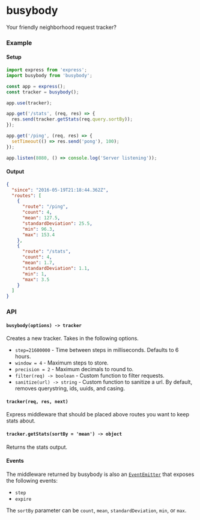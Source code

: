 # busybody

Your friendly neighborhood request tracker?

### Example

#### Setup
```js
import express from 'express';
import busybody from 'busybody';

const app = express();
const tracker = busybody();

app.use(tracker);

app.get('/stats', (req, res) => {
  res.send(tracker.getStats(req.query.sortBy));
});

app.get('/ping', (req, res) => {
  setTimeout(() => res.send('pong'), 100);
});

app.listen(8080, () => console.log('Server listening'));
```

#### Output
```json
{
  "since": "2016-05-19T21:18:44.362Z",
  "routes": [
    {
      "route": "/ping",
      "count": 4,
      "mean": 127.5,
      "standardDeviation": 25.5,
      "min": 96.3,
      "max": 153.4
    },
    {
      "route": "/stats",
      "count": 4,
      "mean": 1.7,
      "standardDeviation": 1.1,
      "min": 1,
      "max": 3.5
    }
  ]
}
```

### API

#### `busybody(options) -> tracker`
Creates a new tracker. Takes in the following options.
 * `step=21600000` - Time between steps in milliseconds. Defaults to 6 hours.
 * `window = 4` - Maximum steps to store.
 * `precision = 2` - Maximum decimals to round to.
 * `filter(req) -> boolean` - Custom function to filter requests.
 * `sanitize(url) -> string` - Custom function to sanitize a url. By default, removes querystring, ids, uuids, and casing.

#### `tracker(req, res, next)`
Express middleware that should be placed
above routes you want to keep stats about.

#### `tracker.getStats(sortBy = 'mean') -> object`
Returns the stats output.

#### Events
The middleware returned by busybody is also an [`EventEmitter`]() that exposes
the following events:
 * `step`
 * `expire`

The `sortBy` parameter can be `count`, `mean`, `standardDeviation`, `min`, or `max`.
